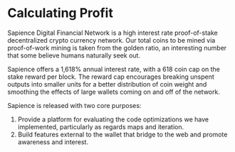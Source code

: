 Calculating Profit
==================

Sapience Digital Financial Network is a high interest rate proof-of-stake decentralized crypto currency network.  Our total coins to be mined via proof-of-work mining is taken from the golden ratio, an interesting number that some believe humans naturally seek out.

Sapience offers a 1,618% annual interest rate, with a 618 coin cap on the stake reward per block.  The reward cap encourages breaking unspent outputs into smaller units for a better distribution of coin weight and smoothing the effects of large wallets coming on and off of the network.

Sapience is released with two core purposes:

1. Provide a platform for evaluating the code optimizations we have implemented, particularly as regards maps and iteration.
2. Build features external to the wallet that bridge to the web and promote awareness and interest.
